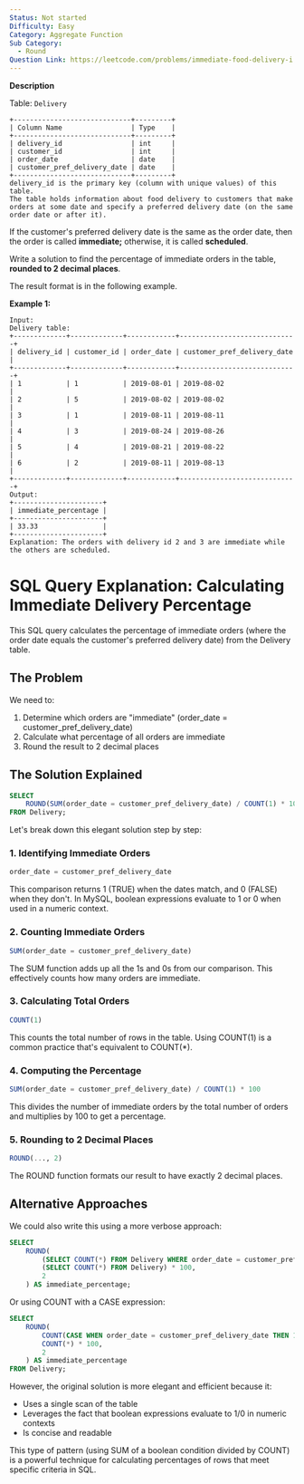 ```yaml
---
Status: Not started
Difficulty: Easy
Category: Aggregate Function
Sub Category:
  - Round
Question Link: https://leetcode.com/problems/immediate-food-delivery-i
---
```

**Description**

Table: `Delivery`

```Plain
+-----------------------------+---------+
| Column Name                 | Type    |
+-----------------------------+---------+
| delivery_id                 | int     |
| customer_id                 | int     |
| order_date                  | date    |
| customer_pref_delivery_date | date    |
+-----------------------------+---------+
delivery_id is the primary key (column with unique values) of this table.
The table holds information about food delivery to customers that make orders at some date and specify a preferred delivery date (on the same order date or after it).
```

If the customer's preferred delivery date is the same as the order date, then the order is called **immediate;** otherwise, it is called **scheduled**.

Write a solution to find the percentage of immediate orders in the table, **rounded to 2 decimal places**.

The result format is in the following example.

**Example 1:**

```Plain
Input:
Delivery table:
+-------------+-------------+------------+-----------------------------+
| delivery_id | customer_id | order_date | customer_pref_delivery_date |
+-------------+-------------+------------+-----------------------------+
| 1           | 1           | 2019-08-01 | 2019-08-02                  |
| 2           | 5           | 2019-08-02 | 2019-08-02                  |
| 3           | 1           | 2019-08-11 | 2019-08-11                  |
| 4           | 3           | 2019-08-24 | 2019-08-26                  |
| 5           | 4           | 2019-08-21 | 2019-08-22                  |
| 6           | 2           | 2019-08-11 | 2019-08-13                  |
+-------------+-------------+------------+-----------------------------+
Output:
+----------------------+
| immediate_percentage |
+----------------------+
| 33.33                |
+----------------------+
Explanation: The orders with delivery id 2 and 3 are immediate while the others are scheduled.
```

# SQL Query Explanation: Calculating Immediate Delivery Percentage

This SQL query calculates the percentage of immediate orders (where the order date equals the customer's preferred delivery date) from the Delivery table.

## The Problem

We need to:

1. Determine which orders are "immediate" (order_date = customer_pref_delivery_date)
2. Calculate what percentage of all orders are immediate
3. Round the result to 2 decimal places

## The Solution Explained

```SQL
SELECT
    ROUND(SUM(order_date = customer_pref_delivery_date) / COUNT(1) * 100, 2) AS immediate_percentage
FROM Delivery;
```

Let's break down this elegant solution step by step:

### 1. Identifying Immediate Orders

```SQL
order_date = customer_pref_delivery_date
```

This comparison returns 1 (TRUE) when the dates match, and 0 (FALSE) when they don't. In MySQL, boolean expressions evaluate to 1 or 0 when used in a numeric context.

### 2. Counting Immediate Orders

```SQL
SUM(order_date = customer_pref_delivery_date)
```

The SUM function adds up all the 1s and 0s from our comparison. This effectively counts how many orders are immediate.

### 3. Calculating Total Orders

```SQL
COUNT(1)
```

This counts the total number of rows in the table. Using COUNT(1) is a common practice that's equivalent to COUNT(*).

### 4. Computing the Percentage

```SQL
SUM(order_date = customer_pref_delivery_date) / COUNT(1) * 100
```

This divides the number of immediate orders by the total number of orders and multiplies by 100 to get a percentage.

### 5. Rounding to 2 Decimal Places

```SQL
ROUND(..., 2)
```

The ROUND function formats our result to have exactly 2 decimal places.

## Alternative Approaches

We could also write this using a more verbose approach:

```SQL
SELECT
    ROUND(
        (SELECT COUNT(*) FROM Delivery WHERE order_date = customer_pref_delivery_date) /
        (SELECT COUNT(*) FROM Delivery) * 100,
        2
    ) AS immediate_percentage;
```

Or using COUNT with a CASE expression:

```SQL
SELECT
    ROUND(
        COUNT(CASE WHEN order_date = customer_pref_delivery_date THEN 1 END) /
        COUNT(*) * 100,
        2
    ) AS immediate_percentage
FROM Delivery;
```

However, the original solution is more elegant and efficient because it:

- Uses a single scan of the table
- Leverages the fact that boolean expressions evaluate to 1/0 in numeric contexts
- Is concise and readable

This type of pattern (using SUM of a boolean condition divided by COUNT) is a powerful technique for calculating percentages of rows that meet specific criteria in SQL.
